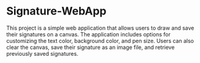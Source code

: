 # Signature-WebApp
This project is a simple web application that allows users to draw and save their signatures on a canvas. The application includes options for customizing the text color, background color, and pen size. Users can also clear the canvas, save their signature as an image file, and retrieve previously saved signatures.
